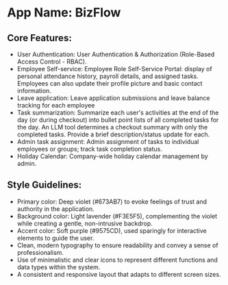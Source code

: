 # **App Name**: BizFlow

## Core Features:

- User Authentication: User Authentication & Authorization (Role-Based Access Control - RBAC).
- Employee Self-service: Employee Role Self-Service Portal:  display of personal attendance history, payroll details, and assigned tasks. Employees can also update their profile picture and basic contact information.
- Leave application: Leave application submissions and leave balance tracking for each employee
- Task summarization: Summarize each user's activities at the end of the day (or during checkout) into bullet point lists of all completed tasks for the day. An LLM tool determines a checkout summary with only the completed tasks. Provide a brief description/status update for each.
- Admin task assignment: Admin assignment of tasks to individual employees or groups; track task completion status.
- Holiday Calendar: Company-wide holiday calendar management by admin.

## Style Guidelines:

- Primary color: Deep violet (#673AB7) to evoke feelings of trust and authority in the application.
- Background color: Light lavender (#F3E5F5), complementing the violet while creating a gentle, non-intrusive backdrop.
- Accent color: Soft purple (#9575CD), used sparingly for interactive elements to guide the user.
- Clean, modern typography to ensure readability and convey a sense of professionalism.
- Use of minimalistic and clear icons to represent different functions and data types within the system.
- A consistent and responsive layout that adapts to different screen sizes.